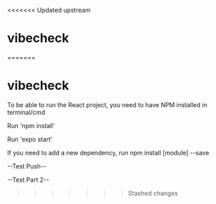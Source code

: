 <<<<<<< Updated upstream
# vibecheck
=======
# vibecheck

To be able to run the React project, you need to have NPM installed in terminal/cmd  

Run 'npm install'  

Run 'expo start'  

If you need to add a new dependency, run npm install [module] --save



--Test Push--

--Test Part 2--

>>>>>>> Stashed changes
